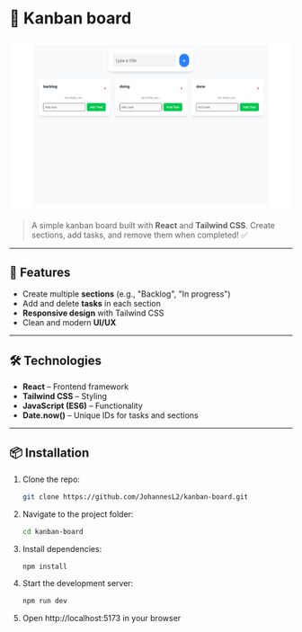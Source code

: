 # 📝 Kanban board

![App Screenshot](./src/assets/kanban-board.png)

> A simple kanban board built with **React** and **Tailwind CSS**. Create sections, add tasks, and remove them when completed! ✅

---

## 🚀 Features

- Create multiple **sections** (e.g., "Backlog", "In progress")
- Add and delete **tasks** in each section
- **Responsive design** with Tailwind CSS
- Clean and modern **UI/UX**

---

## 🛠️ Technologies

- **React** – Frontend framework
- **Tailwind CSS** – Styling
- **JavaScript (ES6)** – Functionality
- **Date.now()** – Unique IDs for tasks and sections

---

## 📦 Installation

1. Clone the repo:  
   ```bash
   git clone https://github.com/JohannesL2/kanban-board.git

2. Navigate to the project folder:
   ```bash
   cd kanban-board

3. Install dependencies:
   ```bash
   npm install

4. Start the development server:
   ```bash
   npm run dev

5. Open http://localhost:5173 in your browser